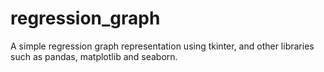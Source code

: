 # regression_graph
A simple regression graph representation using tkinter, and other libraries such as pandas, matplotlib and seaborn.
